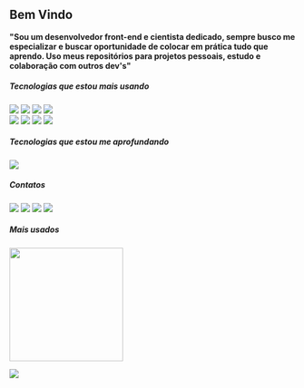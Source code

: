 <h2>Bem Vindo</h2>

<p><b>"Sou um desenvolvedor front-end e cientista dedicado, sempre busco me especializar e buscar oportunidade de colocar em prática tudo que aprendo. Uso meus repositórios para projetos pessoais, estudo e colaboração com outros dev's"</b></p>

<h5>Tecnologias que estou mais usando</h5>

<div>
  <img src="https://img.shields.io/badge/Html-E34F26?style=for-the-badge&logo=html5&logoColor=white" />
  <img src="https://img.shields.io/badge/Css-1572B6?style=for-the-badge&logo=css3&logoColor=white" />
  <img src="https://img.shields.io/badge/Javascript-F7DF1E?style=for-the-badge&logo=javascript&logoColor=white" />
  <img src="https://img.shields.io/badge/Jquery-0769AD?style=for-the-badge&logo=jquery&logoColor=white" />
</div>
<div>
  <img src="https://img.shields.io/badge/Bootstrap-7952B3?style=for-the-badge&logo=bootstrap&logoColor=white" /> 
  <img src="https://img.shields.io/badge/Gulp-CF4647?style=for-the-badge&logo=gulp&logoColor=white" />
  <img src="https://img.shields.io/badge/Sass-CC6699?style=for-the-badge&logo=sass&logoColor=white" />
  <img src="https://img.shields.io/badge/Less-1D365D?style=for-the-badge&logo=less&logoColor=white" />
</div>

<h5>Tecnologias que estou me aprofundando</h5>

<div>
<img src="https://img.shields.io/badge/React-61DAFB?style=for-the-badge&logo=react&logoColor=black" />
</div>

<h5>Contatos</h5>

<div>
  <a href = "mailto:lucassoteroo14@gmail.com"><img src="https://img.shields.io/badge/-Gmail-EA4335?style=for-the-badge&logo=gmail&logoColor=white"></a>
  <a href="https://www.linkedin.com/in/lucassoteroo14/"><img src="https://img.shields.io/badge/-LinkedIn-0A66C2?style=for-the-badge&logo=linkedin&logoColor=white"></a> 
  <a href="https://wa.me/5592993800146"><img src="https://img.shields.io/badge/-Whatsapp-25D366?style=for-the-badge&logo=whatsapp&logoColor=white"></a> 
  <a href="https://instagram.com/luucassotero"><img src="https://img.shields.io/badge/-Instagram-E4405F?style=for-the-badge&logo=instagram&logoColor=white"></a>
</div>

<h5>Mais usados</h5>

<div>
  <p>
    <img height="200em" src="https://github-readme-stats.vercel.app/api/top-langs/?username=lucassoteroo&show_icons=true&layout=compact&theme=github_dark" />
  </p>
</div>

![](https://komarev.com/ghpvc/?username=lucassoteroo&color=blue&style=flat)
